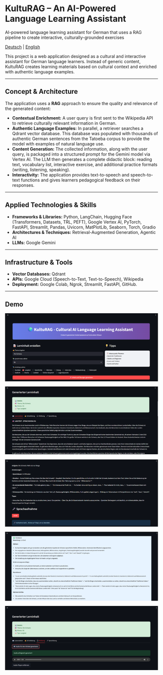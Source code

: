 # KultuRAG – An AI-Powered Language Learning Assistant
AI-powered language learning assistant for German that uses a RAG pipeline to create interactive, culturally-grounded exercises

[Deutsch](README.de.md) | [English](README.md)

This project is a web application designed as a cultural and interactive assistant for German language learners. Instead of generic content, KultuRAG creates learning materials based on cultural context and enriched with authentic language examples.

---

## Concept & Architecture

The application uses a **RAG** approach to ensure the quality and relevance of the generated content:

- **Contextual Enrichment:** A user query is first sent to the Wikipedia API to retrieve culturally relevant information in German.  
- **Authentic Language Examples:** In parallel, a retriever searches a Qdrant vector database. This database was populated with thousands of authentic German sentences from the Tatoeba corpus to provide the model with examples of natural language use.  
- **Content Generation:** The collected information, along with the user query, is packaged into a structured prompt for the Gemini model via Vertex AI. The LLM then generates a complete didactic block: reading text, vocabulary list, interactive exercise, and additional practice formats (writing, listening, speaking).  
- **Interactivity:** The application provides text-to-speech and speech-to-text functions and gives learners pedagogical feedback on their responses.  

---

## Applied Technologies & Skills

- **Frameworks & Libraries:** Python, LangChain, Hugging Face (Transformers, Datasets, TRL, PEFT), Google Vertex AI, PyTorch, FastAPI, Streamlit, Pandas, Uvicorn, MatPlotLib, Seaborn, Torch, Gradio  
- **Architectures & Techniques:** Retrieval-Augmented Generation, Agentic AI  
- **LLMs:** Google Gemini  

---

## Infrastructure & Tools

- **Vector Databases:** Qdrant  
- **APIs:** Google Cloud (Speech-to-Text, Text-to-Speech), Wikipedia  
- **Deployment:** Google Colab, Ngrok, Streamlit, FastAPI, GitHub.

---

## Demo
![image1](1.png)

![image2](2.png)

![image3](3.png)

![image4](4.png)

![image5](5.png)
